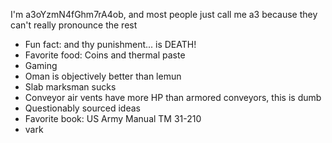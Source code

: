 I'm a3oYzmN4fGhm7rA4ob, and most people just call me a3 because they can't really pronounce the rest
- Fun fact: and thy punishment...    is DEATH!
- Favorite food: Coins and thermal paste
- Gaming
- Oman is objectively better than lemun
- Slab marksman sucks
- Conveyor air vents have more HP than armored conveyors, this is dumb
- Questionably sourced ideas
- Favorite book: US Army Manual TM 31-210
- vark
